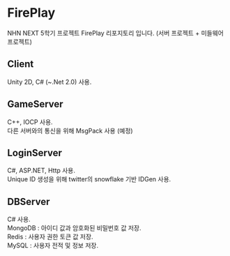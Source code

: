 # FirePlay
NHN NEXT 5학기 프로젝트 FirePlay 리포지토리 입니다. (서버 프로젝트 +  미들웨어 프로젝트)

## Client
Unity 2D, C# (~.Net 2.0) 사용. </br>

## GameServer
C++, IOCP 사용.  </br>
다른 서버와의 통신을 위해 MsgPack 사용 (예정)  </br>

## LoginServer
C#, ASP.NET, Http 사용.  </br>
Unique ID 생성을 위해 twitter의 snowflake 기반 IDGen 사용. </br>

## DBServer
C# 사용. </br>
MongoDB : 아이디 값과 암호화된 비밀번호 값 저장. </br>
Redis : 사용자 권한 토큰 값 저장. </br>
MySQL : 사용자 전적 및 정보 저장. </br>
